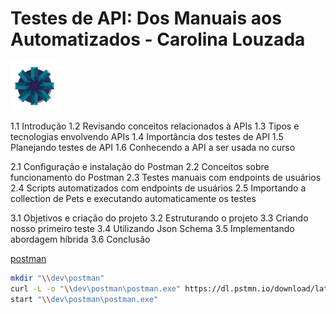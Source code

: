 # Testes de API: Dos Manuais aos Automatizados - Carolina Louzada

![alt text](image.png)

1.1 Introdução
1.2 Revisando conceitos relacionados à APIs
1.3 Tipos e tecnologias envolvendo APIs
1.4 Importância dos testes de API
1.5 Planejando testes de API
1.6 Conhecendo a API a ser usada no curso

2.1 Configuração e instalação do Postman
2.2 Conceitos sobre funcionamento do Postman
2.3 Testes manuais com endpoints de usuários
2.4 Scripts automatizados com endpoints de usuários
2.5 Importando a collection de Pets e executando automaticamente os testes

3.1 Objetivos e criação do projeto
3.2 Estruturando o projeto
3.3 Criando nosso primeiro teste
3.4 Utilizando Json Schema
3.5 Implementando abordagem híbrida
3.6 Conclusão

[postman](https://www.postman.com/)

```bash
mkdir "\\dev\postman"
curl -L -o "\\dev\postman\postman.exe" https://dl.pstmn.io/download/latest/win64
start "\\dev\postman\postman.exe"
```
